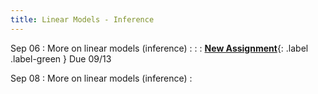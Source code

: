```yaml
---
title: Linear Models - Inference
---
```


Sep 06
: More on linear models (inference)
  : [](#)
: []()
  : **[New Assignment](https://jlacasa.github.io/stat705_fall2024/assignments/hw2)**{: .label .label-green } Due 09/13  

Sep 08
: More on linear models (inference)
  : [](#)
